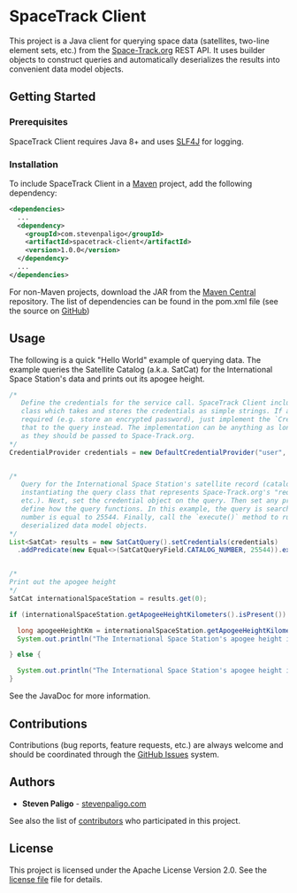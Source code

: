 # SpaceTrack Client
This project is a Java client for querying space data (satellites, two-line element sets, etc.) from the [Space-Track.org](https://www.space-track.org/) REST API. It uses builder objects to construct queries and automatically deserializes the results into convenient data model objects.



## Getting Started


### Prerequisites
SpaceTrack Client requires Java 8+ and uses [SLF4J](https://www.slf4j.org/) for logging.


### Installation
To include SpaceTrack Client in a [Maven](https://maven.apache.org/) project, add the following dependency:

```xml
<dependencies>
  ...
  <dependency>
    <groupId>com.stevenpaligo</groupId>
    <artifactId>spacetrack-client</artifactId>
    <version>1.0.0</version>
  </dependency>
  ...
</dependencies>
```

For non-Maven projects, download the JAR from the [Maven Central](http://repo1.maven.org/maven2/com/stevenpaligo/spacetrack-client/) repository. The list of dependencies can be found in the pom.xml file (see the source on [GitHub](https://github.com/stevenpaligo/spacetrack-client))



## Usage
The following is a quick "Hello World" example of querying data. The example queries the Satellite Catalog (a.k.a. SatCat) for the International Space Station's data and prints out its apogee height.

```java {.line-numbers}
/*
   Define the credentials for the service call. SpaceTrack Client includes the `DefaultCredentialProvider`
   class which takes and stores the credentials as simple strings. If a different implementation is
   required (e.g. store an encrypted password), just implement the `CredentialProvider` interface and pass
   that to the query instead. The implementation can be anything as long as it can provide the credentials
   as they should be passed to Space-Track.org.
*/
CredentialProvider credentials = new DefaultCredentialProvider("user", "password");


/*
   Query for the International Space Station's satellite record (catalog number 25544). Start by
   instantiating the query class that represents Space-Track.org's "request class" (SatCatQuery, TleQuery,
   etc.). Next, set the credential object on the query. Then set any predicates, limits, sorting, etc. that
   define how the query functions. In this example, the query is searching for the satellite whose catalog
   number is equal to 25544. Finally, call the `execute()` method to run the query and return results as
   deserialized data model objects.
*/
List<SatCat> results = new SatCatQuery().setCredentials(credentials)
  .addPredicate(new Equal<>(SatCatQueryField.CATALOG_NUMBER, 25544)).execute();


/*
Print out the apogee height
*/
SatCat internationalSpaceStation = results.get(0);

if (internationalSpaceStation.getApogeeHeightKilometers().isPresent()) {

  long apogeeHeightKm = internationalSpaceStation.getApogeeHeightKilometers().get();
  System.out.println("The International Space Station's apogee height is: " + apogeeHeightKm + " km");

} else {

  System.out.println("The International Space Station's apogee height is: unknown");
}
```

See the JavaDoc for more information.



## Contributions

Contributions (bug reports, feature requests, etc.) are always welcome and should be coordinated through the [GitHub Issues](https://github.com/stevenpaligo/spacetrack-client/issues) system.



## Authors

* **Steven Paligo** - [stevenpaligo.com](http://stevenpaligo.com)

See also the list of [contributors](https://github.com/stevenpaligo/spacetrack-client/graphs/contributors) who participated in this project.



## License

This project is licensed under the Apache License Version 2.0. See the [license file](LICENSE) file for details.
